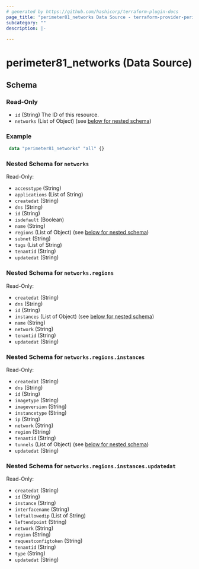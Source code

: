 ```yaml
---
# generated by https://github.com/hashicorp/terraform-plugin-docs
page_title: "perimeter81_networks Data Source - terraform-provider-perimeter81"
subcategory: ""
description: |-
  
---
```


# perimeter81_networks (Data Source)





<!-- schema generated by tfplugindocs -->
## Schema

### Read-Only

- `id` (String) The ID of this resource.
- `networks` (List of Object) (see [below for nested schema](#nestedatt--networks))

### Example

```terraform
 data "perimeter81_networks" "all" {}
```

<a id="nestedatt--networks"></a>
### Nested Schema for `networks`

Read-Only:

- `accesstype` (String)
- `applications` (List of String)
- `createdat` (String)
- `dns` (String)
- `id` (String)
- `isdefault` (Boolean)
- `name` (String)
- `regions` (List of Object) (see [below for nested schema](#nestedobjatt--networks--regions))
- `subnet` (String)
- `tags` (List of String)
- `tenantid` (String)
- `updatedat` (String)

<a id="nestedobjatt--networks--regions"></a>
### Nested Schema for `networks.regions`

Read-Only:

- `createdat` (String)
- `dns` (String)
- `id` (String)
- `instances` (List of Object) (see [below for nested schema](#nestedobjatt--networks--regions--instances))
- `name` (String)
- `network` (String)
- `tenantid` (String)
- `updatedat` (String)

<a id="nestedobjatt--networks--regions--instances"></a>
### Nested Schema for `networks.regions.instances`

Read-Only:

- `createdat` (String)
- `dns` (String)
- `id` (String)
- `imagetype` (String)
- `imageversion` (String)
- `instancetype` (String)
- `ip` (String)
- `network` (String)
- `region` (String)
- `tenantid` (String)
- `tunnels` (List of Object) (see [below for nested schema](#nestedobjatt--networks--regions--instances--tunnels))
- `updatedat` (String)

<a id="nestedobjatt--networks--regions--instances--tunnels"></a>
### Nested Schema for `networks.regions.instances.updatedat`

Read-Only:

- `createdat` (String)
- `id` (String)
- `instance` (String)
- `interfacename` (String)
- `leftallowedip` (List of String)
- `leftendpoint` (String)
- `network` (String)
- `region` (String)
- `requestconfigtoken` (String)
- `tenantid` (String)
- `type` (String)
- `updatedat` (String)
